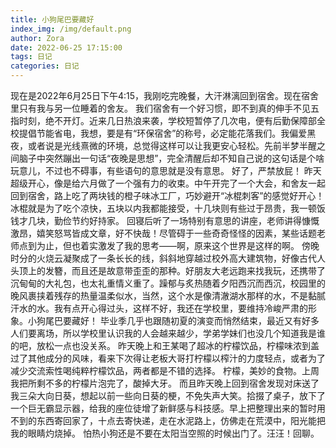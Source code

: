 ```yaml
---
title: 小狗尾巴要藏好
index_img: /img/default.png
author: Zora
date: 2022-06-25 17:15:00
tags: 日记
categories: 日记
---
```



现在是2022年6月25日下午4:15，我刚吃完晚餐，大汗淋漓回到宿舍。现在宿舍里只有我与另一位睡着的舍友。
我们宿舍有一个好习惯，即不到真的伸手不见五指时刻，绝不开灯。近来几日热浪来袭，学校短暂停了几次电，便有后勤保障部全校提倡节能省电，我想，要是有“环保宿舍”的称号，必定能花落我们。我偏爱黑夜，或者说是光线熹微的环境，总觉得这样可以让我更安心轻松。先前半梦半醒之间脑子中突然蹦出一句话“夜晚是思想”，完全清醒后却不知自己说的这句话是个啥玩意儿，不过也不碍事，有些语句的意思就是没有意思。
好了，严禁放屁！
昨天超级开心，像是给六月做了一个强有力的收束。中午开完了一个大会，和舍友一起回到宿舍，路上吃了两块钱的橙子味冰工厂，巧妙避开“冰棍刺客”的感觉好开心！冰棍就是为了吃个凉快，五块以内我都能接受，十几块则有些过于昂贵，我一顿饭钱才几块，勤俭节约好持家。
回寝后听了一场特别有意思的讲座，老师讲得慷慨激昂，嬉笑怒骂皆成文章，好不快哉！尽管碍于一些奇奇怪怪的因素，某些话题老师点到为止，但也着实激发了我的思考——啊，原来这个世界是这样的啊。
傍晚时分的火烧云凝聚成了一条长长的线，斜斜地穿越过校外高大建筑物，好像古代人头顶上的发簪，而且还是故意带歪歪的那种。好朋友大老远跑来找我玩，还携带了沉甸甸的大礼包，也太礼重情义重了。躁郁与炙热随着夕阳西沉而西沉，校园里的晚风裹挟着残存的热量温柔似水，当然，这个水是像清澈湖水那样的水，不是黏腻汗水的水。我有点开心得过头，这样不好，我还在学校里，要维持冷峻严肃的形象。小狗尾巴要藏好！
毕业季几乎也跟随初夏的演变而悄然结束，最近又有好多人们要离场，所以学校里认识我的人会越来越少，学弟学妹们也没几个知道我是谁的吧，放松一点也没关系。
昨天晚上和王某喝了超冰的柠檬饮品，柠檬味浓到盖过了其他成分的风味，看来下次得让老板大哥打柠檬以榨汁的力度轻点，或者为了减少交流索性喝纯粹柠檬饮品，两者都是不错的选择。
柠檬，美妙的食物。上周我把所剩不多的柠檬片泡完了，酸掉大牙。
而且昨天晚上回到宿舍发现对床送了我三朵大向日葵，想起以前一些向日葵的梗，不免失声大笑。拾掇了桌子，放下了一个巨无霸显示器，给我的座位徒增了新鲜感与科技感。早上把整理出来的暂时用不到的东西寄回家了，十点去寄快递，走在水泥路上，仿佛走在荒漠中，阳光能把我的眼睛灼烧掉。
怕热小狗还是不要在太阳当空照的时候出门了。汪汪！回聊。
